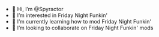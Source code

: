 - 👋 Hi, I’m @Spyractor
- 👀 I’m interested in Friday Night Funkin'
- 🌱 I’m currently learning how to mod Friday Night Funkin'
- 💞️ I’m looking to collaborate on Friday Night Funkin' mods


<!---
Spyractor/Spyractor is a ✨ special ✨ repository because its `README.md` (this file) appears on your GitHub profile.
You can click the Preview link to take a look at your changes.
--->
